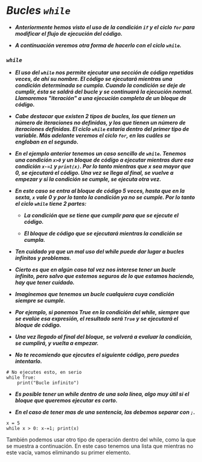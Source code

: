 # **_Bucles ```while```_**

- **_Anteriormente hemos visto el uso de la condición ```if``` y el ciclo ```for``` para modificar el flujo de ejecución del código._**
  
- **_A continuación veremos otra forma de hacerlo con el ciclo ```while```._**

### **_```while```_**

- **_El uso del ```while``` nos permite ejecutar una sección de código repetidas veces, de ahí su nombre. El código se ejecutará mientras una condición determinada se cumpla. Cuando la condición se deje de cumplir, ésta se saldrá del bucle y se continuará la ejecución normal. Llamaremos "iteración" a una ejecución completa de un bloque de código._**

- **_Cabe destacar que existen 2 tipos de bucles, los que tienen un número de iteraciones no definidas, y los que tienen un número de iteraciones definidas. El ciclo ```while``` estaría dentro del primer tipo de variable. Más adelante veremos el ciclo ```for```, en las cuáles se engloban en el segundo._**

- **_En el ejemplo anterior tenemos un caso sencillo de ```while```. Tenemos una condición ```x>0``` y un bloque de código a ejecutar mientras dure esa condición ```x-=1``` y ```print(x)```. Por lo tanto mientras que x sea mayor que 0, se ejecutará el código. Una vez se llega al final, se vuelve a empezar y si la condición se cumple, se ejecuta otra vez._**
  
- **_En este caso se entra al bloque de código 5 veces, hasta que en la sexta, ```x``` vale 0 y por lo tanto la condición ya no se cumple. Por lo tanto el ciclo ```while``` tiene 2 partes:_**

  - **_La condición que se tiene que cumplir para que se ejecute el código._**
  
  - **_El bloque de código que se ejecutará mientras la condición se cumpla._**

- **_Ten cuidado ya que un mal uso del while puede dar lugar a bucles infinitos y problemas._**
  
- **_Cierto es que en algún caso tal vez nos interese tener un bucle infinito, pero salvo que estemos seguros de lo que estamos haciendo, hay que tener cuidado._**
  
- **_Imaginemos que tenemos un bucle cualquiera cuya condición siempre se cumple._**
  
- **_Por ejemplo, si ponemos True en la condición del while, siempre que se evalúe esa expresión, el resultado será ```True``` y se ejecutará el bloque de código._**
  
- **_Una vez llegado al final del bloque, se volverá a evaluar la condición, se cumplirá, y vuelta a empezar._**
  
- **_No te recomiendo que ejecutes el siguiente código, pero puedes intentarlo._**

```
# No ejecutes esto, en serio
while True:
    print("Bucle infinito")
```

- **_Es posible tener un while dentro de una sola línea, algo muy útil si el bloque que queremos ejecutar es corto._**
  
- **_En el caso de tener mas de una sentencia, las debemos separar con ```;```._**

```
x = 5
while x > 0: x-=1; print(x)
```
También podemos usar otro tipo de operación dentro del while, como la que se muestra a continuación. En este caso tenemos una lista que mientras no este vacía, vamos eliminando su primer elemento.

